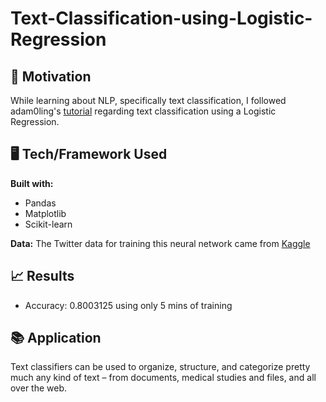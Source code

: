 # Text-Classification-using-Logistic-Regression

## 💯 Motivation
While learning about NLP, specifically text classification, I followed adam0ling's [tutorial](https://www.youtube.com/watch?v=y8UsvtNMMEU&t=50s) regarding text classification using a Logistic Regression. 

## 🖥 Tech/Framework Used 

**Built with:**
- Pandas
- Matplotlib
- Scikit-learn

**Data:**
The Twitter data for training this neural network came from [Kaggle](https://www.kaggle.com/kazanova/sentiment140) 

## 📈 Results

- Accuracy: 0.8003125 using only 5 mins of training

## 📚 Application

Text classifiers can be used to organize, structure, and categorize pretty much any kind of text – from documents, medical studies and files, and all over the web.
